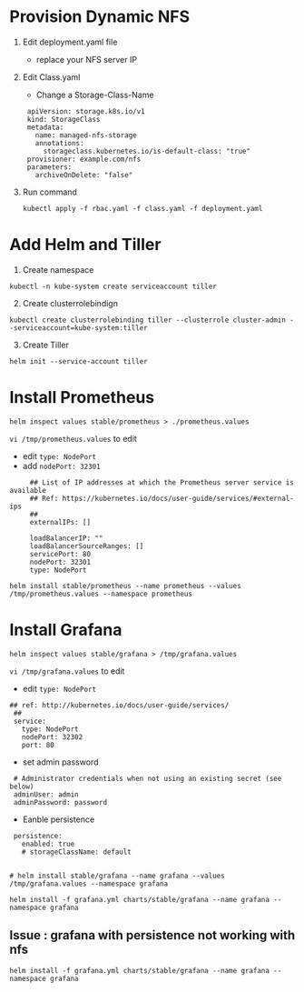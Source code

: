# Provision Dynamic NFS

1. Edit deployment.yaml file 
   -  replace your NFS server IP
   
2. Edit Class.yaml 
   -  Change a Storage-Class-Name 
   ```
    apiVersion: storage.k8s.io/v1
    kind: StorageClass
    metadata:
      name: managed-nfs-storage
      annotations:
        storageclass.kubernetes.io/is-default-class: "true"
    provisioner: example.com/nfs
    parameters:
      archiveOnDelete: "false"
   ```
3. Run command 
    ```
    kubectl apply -f rbac.yaml -f class.yaml -f deployment.yaml 
    
    ```
# Add Helm and Tiller
1. Create namespace
``` 
kubectl -n kube-system create serviceaccount tiller
```
2. Create clusterrolebindign 
```
kubectl create clusterrolebinding tiller --clusterrole cluster-admin --serviceaccount=kube-system:tiller 
```
3. Create Tiller 
```
helm init --service-account tiller
```

# Install Prometheus 
```
helm inspect values stable/prometheus > ./prometheus.values
```

`vi /tmp/prometheus.values` to edit 
- edit `type: NodePort`
- add `nodePort: 32301`
```
     ## List of IP addresses at which the Prometheus server service is available
     ## Ref: https://kubernetes.io/docs/user-guide/services/#external-ips
     ##
     externalIPs: []

     loadBalancerIP: ""
     loadBalancerSourceRanges: []
     servicePort: 80
     nodePort: 32301
     type: NodePort

```

```
helm install stable/prometheus --name prometheus --values /tmp/prometheus.values --namespace prometheus
```

# Install Grafana
```
helm inspect values stable/grafana > /tmp/grafana.values
```
`vi /tmp/grafana.values` to edit 
- edit `type: NodePort`

```
## ref: http://kubernetes.io/docs/user-guide/services/
 ##
 service:
   type: NodePort
   nodePort: 32302
   port: 80

```
- set admin password 
```
 # Administrator credentials when not using an existing secret (see below)
 adminUser: admin
 adminPassword: password
```

- Eanble persistence 
```
 persistence:
   enabled: true
   # storageClassName: default
```

```

# helm install stable/grafana --name grafana --values /tmp/grafana.values --namespace grafana

helm install -f grafana.yml charts/stable/grafana --name grafana --namespace grafana
```


## Issue : grafana with persistence not working with nfs
```
helm install -f grafana.yml charts/stable/grafana --name grafana --namespace grafana

```

